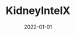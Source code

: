 ---
title: KidneyIntelX
client: NearForm / Renalytix
description: KidneyIntelX is an innovative diagnostics data platform that has the potential to stop kidney disease in its tracks. I led the design of the test ordering and results delivery experience for family healthcare providers.
date: 2022-01-01
casestudy: true
---